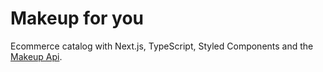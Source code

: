 # Makeup for you

Ecommerce catalog with Next.js, TypeScript, Styled Components and the [Makeup Api](http://makeup-api.herokuapp.com/).
